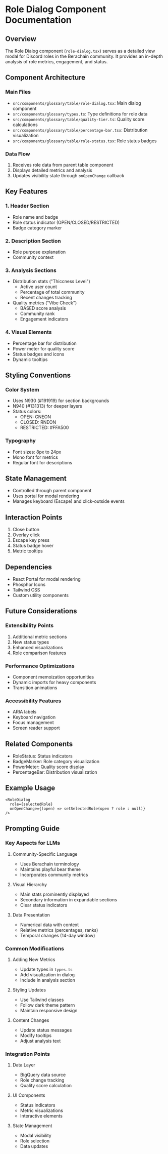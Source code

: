# Role Dialog Component Documentation

## Overview
The Role Dialog component (`role-dialog.tsx`) serves as a detailed view modal for Discord roles in the Berachain community. It provides an in-depth analysis of role metrics, engagement, and status.

## Component Architecture

### Main Files
- `src/components/glossary/table/role-dialog.tsx`: Main dialog component
- `src/components/glossary/types.ts`: Type definitions for role data
- `src/components/glossary/table/quality-tier.ts`: Quality score calculations
- `src/components/glossary/table/percentage-bar.tsx`: Distribution visualization
- `src/components/glossary/table/role-status.tsx`: Role status badges

### Data Flow
1. Receives role data from parent table component
2. Displays detailed metrics and analysis
3. Updates visibility state through `onOpenChange` callback

## Key Features

### 1. Header Section
- Role name and badge
- Role status indicator (OPEN/CLOSED/RESTRICTED)
- Badge category marker

### 2. Description Section
- Role purpose explanation
- Community context

### 3. Analysis Sections
- Distribution stats ("Thiccness Level")
  - Active user count
  - Percentage of total community
  - Recent changes tracking
- Quality metrics ("Vibe Check")
  - BASED score analysis
  - Community rank
  - Engagement indicators

### 4. Visual Elements
- Percentage bar for distribution
- Power meter for quality score
- Status badges and icons
- Dynamic tooltips

## Styling Conventions

### Color System
- Uses N930 (#191919) for section backgrounds
- N940 (#131313) for deeper layers
- Status colors:
  - OPEN: GNEON
  - CLOSED: RNEON
  - RESTRICTED: #FFA500

### Typography
- Font sizes: 8px to 24px
- Mono font for metrics
- Regular font for descriptions

## State Management
- Controlled through parent component
- Uses portal for modal rendering
- Manages keyboard (Escape) and click-outside events

## Interaction Points
1. Close button
2. Overlay click
3. Escape key press
4. Status badge hover
5. Metric tooltips

## Dependencies
- React Portal for modal rendering
- Phosphor Icons
- Tailwind CSS
- Custom utility components

## Future Considerations

### Extensibility Points
1. Additional metric sections
2. New status types
3. Enhanced visualizations
4. Role comparison features

### Performance Optimizations
- Component memoization opportunities
- Dynamic imports for heavy components
- Transition animations

### Accessibility Features
- ARIA labels
- Keyboard navigation
- Focus management
- Screen reader support

## Related Components
- RoleStatus: Status indicators
- BadgeMarker: Role category visualization
- PowerMeter: Quality score display
- PercentageBar: Distribution visualization

## Example Usage
```tsx
<RoleDialog
  role={selectedRole}
  onOpenChange={(open) => setSelectedRole(open ? role : null)}
/>
```

## Prompting Guide

### Key Aspects for LLMs
1. Community-Specific Language
   - Uses Berachain terminology
   - Maintains playful bear theme
   - Incorporates community metrics

2. Visual Hierarchy
   - Main stats prominently displayed
   - Secondary information in expandable sections
   - Clear status indicators

3. Data Presentation
   - Numerical data with context
   - Relative metrics (percentages, ranks)
   - Temporal changes (14-day window)

### Common Modifications
1. Adding New Metrics
   - Update types in `types.ts`
   - Add visualization in dialog
   - Include in analysis section

2. Styling Updates
   - Use Tailwind classes
   - Follow dark theme pattern
   - Maintain responsive design

3. Content Changes
   - Update status messages
   - Modify tooltips
   - Adjust analysis text

### Integration Points
1. Data Layer
   - BigQuery data source
   - Role change tracking
   - Quality score calculation

2. UI Components
   - Status indicators
   - Metric visualizations
   - Interactive elements

3. State Management
   - Modal visibility
   - Role selection
   - Data updates
